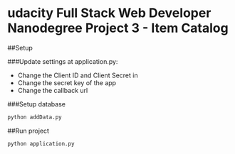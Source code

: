 # udacity Full Stack Web Developer Nanodegree Project 3 - Item Catalog

##Setup

###Update settings at application.py:
- Change the Client ID and Client Secret in 
- Change the secret key of the app
- Change the callback url

###Setup database

```bash
python addData.py
```

##Run project
```bash
python application.py
```